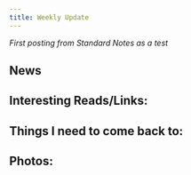 ```yaml
---
title: Weekly Update
---
```

*First posting from Standard Notes as a test*

## News

## Interesting Reads/Links:

## Things I need to come back to:

## Photos: